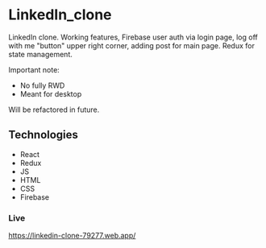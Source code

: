 # LinkedIn_clone

LinkedIn clone. Working features, Firebase user auth via login page, log off with me "button" upper right corner, adding post for main page. Redux for state management.

Important note:

- No fully RWD
- Meant for desktop

Will be refactored in future.

## Technologies

- React
- Redux
- JS
- HTML
- CSS
- Firebase

### Live

https://linkedin-clone-79277.web.app/
